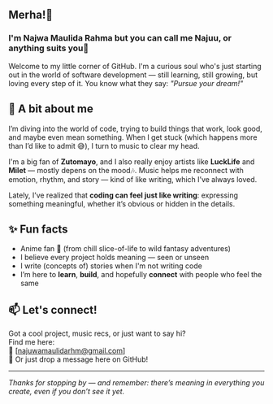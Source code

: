 ## Merha!👋
### I'm Najwa Maulida Rahma but you can call me Najuu, or anything suits you🤗

Welcome to my little corner of GitHub. I'm a curious soul who's just starting out in the world of software development — still learning, still growing, but loving every step of it. You know what they say: _"Pursue your dream!"_

## 🌱 A bit about me

I’m diving into the world of code, trying to build things that work, look good, and maybe even mean something. When I get stuck (which happens more than I’d like to admit 😅), I turn to music to clear my head.

I'm a big fan of **Zutomayo**, and I also really enjoy artists like **LuckLife** and **Milet** — mostly depens on the mood🎶. Music helps me reconnect with emotion, rhythm, and story — kind of like writing, which I’ve always loved.

Lately, I’ve realized that **coding can feel just like writing**: expressing something meaningful, whether it’s obvious or hidden in the details.

## ✨ Fun facts

- Anime fan 🍿 (from chill slice-of-life to wild fantasy adventures)
- I believe every project holds meaning — seen or unseen
- I write (concepts of) stories when I'm not writing code
- I’m here to **learn**, **build**, and hopefully **connect** with people who feel the same

## 📫 Let's connect!

Got a cool project, music recs, or just want to say hi?  
Find me here:  
📧 [najuwamaulidarhm@gmail.com]  
💬 Or just drop a message here on GitHub!

---

_Thanks for stopping by — and remember: there’s meaning in everything you create, even if you don’t see it yet._
